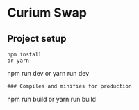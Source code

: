 # Curium Swap

## Project setup
```
npm install
or yarn
```
npm run dev
or yarn run dev
```
### Compiles and minifies for production
```
npm run build
or yarn run build
```

